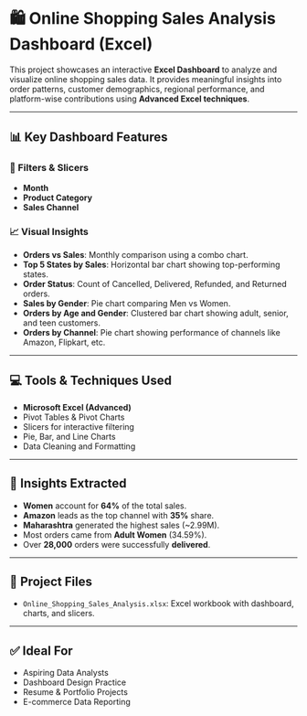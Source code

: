 # 🛍️ Online Shopping Sales Analysis Dashboard (Excel)

This project showcases an interactive **Excel Dashboard** to analyze and visualize online shopping sales data. It provides meaningful insights into order patterns, customer demographics, regional performance, and platform-wise contributions using **Advanced Excel techniques**.

---

## 📊 Key Dashboard Features

### 🎯 Filters & Slicers
- **Month**
- **Product Category**
- **Sales Channel**

### 📈 Visual Insights
- **Orders vs Sales**: Monthly comparison using a combo chart.
- **Top 5 States by Sales**: Horizontal bar chart showing top-performing states.
- **Order Status**: Count of Cancelled, Delivered, Refunded, and Returned orders.
- **Sales by Gender**: Pie chart comparing Men vs Women.
- **Orders by Age and Gender**: Clustered bar chart showing adult, senior, and teen customers.
- **Orders by Channel**: Pie chart showing performance of channels like Amazon, Flipkart, etc.

---

## 💻 Tools & Techniques Used

- **Microsoft Excel (Advanced)**
- Pivot Tables & Pivot Charts
- Slicers for interactive filtering
- Pie, Bar, and Line Charts
- Data Cleaning and Formatting

---

## 📌 Insights Extracted

- **Women** account for **64%** of the total sales.
- **Amazon** leads as the top channel with **35%** share.
- **Maharashtra** generated the highest sales (~2.99M).
- Most orders came from **Adult Women** (34.59%).
- Over **28,000** orders were successfully **delivered**.

---

## 📁 Project Files

- `Online_Shopping_Sales_Analysis.xlsx`: Excel workbook with dashboard, charts, and slicers.

---

## ✅ Ideal For

- Aspiring Data Analysts
- Dashboard Design Practice
- Resume & Portfolio Projects
- E-commerce Data Reporting

